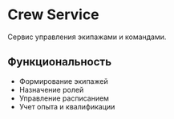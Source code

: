 # Crew Service

Сервис управления экипажами и командами.

## Функциональность

- Формирование экипажей
- Назначение ролей
- Управление расписанием
- Учет опыта и квалификации 